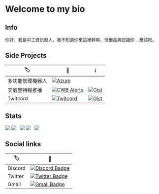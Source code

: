 # Welcome to my bio  

## Info
你好，我是中工資訊廢人，我不知道你來這裡幹嘛，但很高興認識你... 應該吧。  

## Side Projects
|🏷️|🔗|ℹ️
|-|-|-|
|多功能管理機器人|[![Azure](https://img.shields.io/badge/-Azure＃5219-7289da?style=flat-square&logo=Discord&logoColor=white&link=https://discord.com/api/oauth2/authorize?client_id=866699115299864586&permissions=8&scope=bot%20applications.commands)](https://discord.com/api/oauth2/authorize?client_id=866699115299864586&permissions=8&scope=bot%20applications.commands)|
|天氣警特報推播|[![CWB Alerts](https://img.shields.io/badge/-CWB Alerts＃0421-7289da?style=flat-square&logo=Discord&logoColor=white&link=https://discord.com/api/oauth2/authorize?client_id=916370882719539251&permissions=274878393360&scope=bot%20applications.commands)](https://discord.com/api/oauth2/authorize?client_id=916370882719539251&permissions=274878393360&scope=bot%20applications.commands)|[![Gist](https://img.shields.io/badge/-Gist-7289da?style=flat-square&logo=GitHub&logoColor=white&link=https://gist.github.com/NightFeather0615/51d8493fbe174c026442f8cc70a5c726)](https://gist.github.com/NightFeather0615/51d8493fbe174c026442f8cc70a5c726)|
|Twitcord|[![Twitcord](https://img.shields.io/badge/-Twitcord＃8992-7289da?style=flat-square&logo=Discord&logoColor=white&link=https://discord.com/api/oauth2/authorize?client_id=917122425102163971&permissions=412317248576&scope=bot%20applications.commands)](https://discord.com/api/oauth2/authorize?client_id=917122425102163971&permissions=412317248576&scope=bot%20applications.commands)|[![Gist](https://img.shields.io/badge/-Gist-7289da?style=flat-square&logo=GitHub&logoColor=white&link=https://gist.github.com/NightFeather0615/866e7d3f5a4e3e9e12e4c2e654c33780)](https://gist.github.com/NightFeather0615/866e7d3f5a4e3e9e12e4c2e654c33780)|

## Stats
![](https://raw.githubusercontent.com/NightFeather0615/NightFeather0615/main/profile-summary-card-output/github_dark/0-profile-details.svg)
![](https://raw.githubusercontent.com/NightFeather0615/NightFeather0615/main/profile-summary-card-output/github_dark/1-repos-per-language.svg)    ![](https://raw.githubusercontent.com/NightFeather0615/NightFeather0615/main/profile-summary-card-output/github_dark/2-most-commit-language.svg)
![](https://raw.githubusercontent.com/NightFeather0615/NightFeather0615/main/profile-summary-card-output/github_dark/3-stats.svg)    ![](https://raw.githubusercontent.com/NightFeather0615/NightFeather0615/main/profile-summary-card-output/github_dark/4-productive-time.svg)

## Social links
|🏷️|🔗|
|-|-|
|Discord|[![Discord Badge](https://img.shields.io/badge/-NightFeather＃0144-7289da?style=flat-square&logo=Discord&logoColor=white&link=https://discord.com/login)](https://discord.com/login)|
|Twitter|[![Twitter Badge](https://img.shields.io/badge/-@NightFeatherOwO-1DA1F2?style=flat-square&logo=Twitter&logoColor=white&link=https://twitter.com/NightFeatherOwO)](https://twitter.com/NightFeatherOwO)|
|Gmail|[![Gmail Badge](https://img.shields.io/badge/-leolee50910@gmail.com-c14438?style=flat-square&logo=Gmail&logoColor=white&link=mailto:leolee50910@gmail.com)](mailto:leolee50910@gmail.com)|
